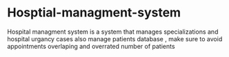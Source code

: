 # Hosptial-managment-system
Hospital managment system is a system that manages specializations and hospital urgancy cases also manage patients database  , make sure to avoid appointments overlaping and overrated number of patients
